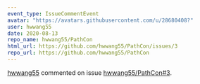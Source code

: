 ```yaml
---
event_type: IssueCommentEvent
avatar: "https://avatars.githubusercontent.com/u/28680408?"
user: hwwang55
date: 2020-08-13
repo_name: hwwang55/PathCon
html_url: https://github.com/hwwang55/PathCon/issues/3
repo_url: https://github.com/hwwang55/PathCon
---
```


<a href='https://github.com/hwwang55' target='_blank'>hwwang55</a> commented on issue <a href='https://github.com/hwwang55/PathCon/issues/3' target='_blank'>hwwang55/PathCon#3</a>.

<small>